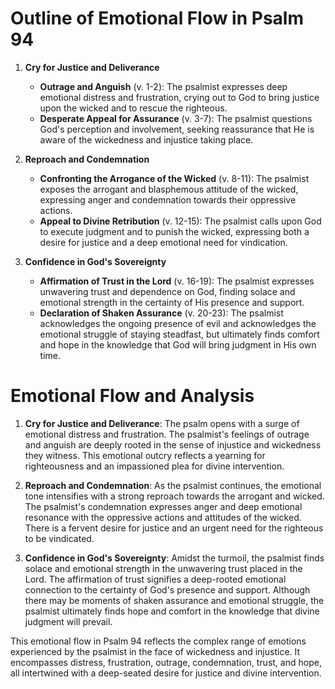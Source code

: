 # Outline of Emotional Flow in Psalm 94

1. **Cry for Justice and Deliverance**
   - **Outrage and Anguish** (v. 1-2): The psalmist expresses deep emotional distress and frustration, crying out to God to bring justice upon the wicked and to rescue the righteous.
   - **Desperate Appeal for Assurance** (v. 3-7): The psalmist questions God's perception and involvement, seeking reassurance that He is aware of the wickedness and injustice taking place.

2. **Reproach and Condemnation**
   - **Confronting the Arrogance of the Wicked** (v. 8-11): The psalmist exposes the arrogant and blasphemous attitude of the wicked, expressing anger and condemnation towards their oppressive actions.
   - **Appeal to Divine Retribution** (v. 12-15): The psalmist calls upon God to execute judgment and to punish the wicked, expressing both a desire for justice and a deep emotional need for vindication.

3. **Confidence in God's Sovereignty**
   - **Affirmation of Trust in the Lord** (v. 16-19): The psalmist expresses unwavering trust and dependence on God, finding solace and emotional strength in the certainty of His presence and support.
   - **Declaration of Shaken Assurance** (v. 20-23): The psalmist acknowledges the ongoing presence of evil and acknowledges the emotional struggle of staying steadfast, but ultimately finds comfort and hope in the knowledge that God will bring judgment in His own time.

# Emotional Flow and Analysis

1. **Cry for Justice and Deliverance**: The psalm opens with a surge of emotional distress and frustration. The psalmist's feelings of outrage and anguish are deeply rooted in the sense of injustice and wickedness they witness. This emotional outcry reflects a yearning for righteousness and an impassioned plea for divine intervention.

2. **Reproach and Condemnation**: As the psalmist continues, the emotional tone intensifies with a strong reproach towards the arrogant and wicked. The psalmist's condemnation expresses anger and deep emotional resonance with the oppressive actions and attitudes of the wicked. There is a fervent desire for justice and an urgent need for the righteous to be vindicated.

3. **Confidence in God's Sovereignty**: Amidst the turmoil, the psalmist finds solace and emotional strength in the unwavering trust placed in the Lord. The affirmation of trust signifies a deep-rooted emotional connection to the certainty of God's presence and support. Although there may be moments of shaken assurance and emotional struggle, the psalmist ultimately finds hope and comfort in the knowledge that divine judgment will prevail.

This emotional flow in Psalm 94 reflects the complex range of emotions experienced by the psalmist in the face of wickedness and injustice. It encompasses distress, frustration, outrage, condemnation, trust, and hope, all intertwined with a deep-seated desire for justice and divine intervention.